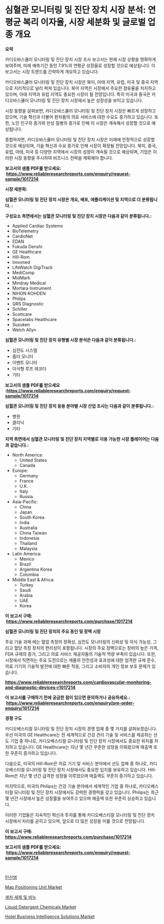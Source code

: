<p><h1>심혈관 모니터링 및 진단 장치 시장 분석: 연평균 복리 이자율, 시장 세분화 및 글로벌 업종 개요</h1></p><p><strong>요약</strong></p>
<p><p>카디오바스큘러 모니터링 및 진단 장치 시장 조사 보고서는 현재 시장 상황을 명확하게 보여주며, 미래 예측기간 동안 7.9%의 연평균 성장율로 성장할 것으로 예상됩니다. 이 보고서는 시장 트렌드를 간략하게 개요하고 있습니다.</p><p>카디오바스큘러 모니터링 및 진단 장치 시장은 북미, 아태 지역, 유럽, 미국 및 중국 지역으로 지리적으로 널리 퍼져 있습니다. 북미 지역은 시장에서 주요한 점유율을 차지하고 있으며, 아태 지역과 유럽 지역도 중요한 시장이 될 전망입니다. 특히 미국과 중국은 카디오바스큘러 모니터링 및 진단 장치 시장에서 높은 성장성을 보이고 있습니다.</p><p>시장 동향을 살펴보면, 카디오바스큘러 모니터링 및 진단 장치 시장은 빠르게 성장하고 있으며, 기술 혁신과 더불어 환자들의 의료 서비스에 대한 수요도 증가하고 있습니다. 또한, 노인 인구의 증가와 만성 질병의 증가로 인해 이 시장은 계속해서 성장할 것으로 예상됩니다.</p><p>종합하자면, 카디오바스큘러 모니터링 및 진단 장치 시장은 미래에 안정적으로 성장할 것으로 예상되며, 기술 혁신과 수요 증가로 인해 시장이 확장될 전망입니다. 북미, 중국, 유럽, 아태, 미국 등 다양한 지역에서 시장의 성장이 계속될 것으로 예상되며, 기업은 이러한 시장 동향을 주시하여 비즈니스 전략을 계획해야 합니다.</p></p>
<p><strong>보고서의 샘플 PDF를 받으세요: &nbsp;<a href="https://www.reliableresearchreports.com/enquiry/request-sample/1017214">https://www.reliableresearchreports.com/enquiry/request-sample/1017214</a></strong></p>
<p><strong>시장 세분화:</strong></p>
<p><strong> 심혈관 모니터링 및 진단 장치 시장은 개요, 배포, 애플리케이션 및 지역으로 더 분류됩니다. :</strong></p>
<p><strong>구성요소 측면에서는 심혈관 모니터링 및 진단 장치 시장은 다음과 같이 분류됩니다.:</strong></p>
<p><ul><li>Applied Cardiac Systems</li><li>BioTelemetry</li><li>CardioNet</li><li>EDAN</li><li>Fukuda Denshi</li><li>GE Healthcare</li><li>Hill-Rom</li><li>Innomed</li><li>LifeWatch DigiTrack</li><li>MediComp</li><li>MidMark</li><li>Mindray Medical</li><li>Mortara Instrument</li><li>NIHON KOHDEN</li><li>Philips</li><li>QRS Diagnostic</li><li>Schiller</li><li>Scottcare</li><li>Spacelabs Healthcare</li><li>Suzuken</li><li>Welch Allyn</li></ul></p>
<p><strong> 심혈관 모니터링 및 진단 장치 유형별 시장 분석은 다음과 같이 분류됩니다.:</strong></p>
<p><ul><li>심전도 시스템</li><li>홀터 모니터</li><li>이벤트 모니터</li><li>이식형 루프 레코더</li><li>기타</li></ul></p>
<p><strong>보고서의 샘플 PDF를 받으세요 :<a href="https://www.reliableresearchreports.com/enquiry/request-sample/1017214">https://www.reliableresearchreports.com/enquiry/request-sample/1017214</a></strong></p>
<p><strong> 심혈관 모니터링 및 진단 장치 응용 분야별 시장 산업 조사는 다음과 같이 분류됩니다.:</strong></p>
<p><ul><li>병원</li><li>클리닉</li><li>기타</li></ul></p>
<p><strong>지역 측면에서 심혈관 모니터링 및 진단 장치 지역별로 이용 가능한 시장 플레이어는 다음과 같습니다.:</strong></p>
<p><ul>
    <li>
        North America:
        <ul>
            <li>United States</li>
            <li>Canada</li>
        </ul>
    </li>
    <li>
        Europe:
        <ul>
            <li>Germany</li>
            <li>France</li>
            <li>U.K.</li>
            <li>Italy</li>
            <li>Russia</li>
        </ul>
    </li>
    <li>
        Asia-Pacific:
        <ul>
            <li>China</li>
            <li>Japan</li>
            <li>South Korea</li>
            <li>India</li>
            <li>Australia</li>
            <li>China Taiwan</li>
            <li>Indonesia</li>
            <li>Thailand</li>
            <li>Malaysia</li>
        </ul>
    </li>
    <li>
        Latin America:
        <ul>
            <li>Mexico</li>
            <li>Brazil</li>
            <li>Argentina Korea</li>
            <li>Colombia</li>
        </ul>
    </li>
    <li>
        Middle East & Africa:
        <ul>
            <li>Turkey</li>
            <li>Saudi</li>
            <li>Arabia</li>
            <li>UAE</li>
            <li>Korea</li>
        </ul>
    </li>
    </ul></p>
<p><strong>이 보고서 구매: &nbsp;<a href="https://www.reliableresearchreports.com/purchase/1017214">https://www.reliableresearchreports.com/purchase/1017214</a></strong></p>
<p><strong>심혈관 모니터링 및 진단 장치의 주요 동인 및 장벽 시장</strong></p>
<p><p>주요 기술 과제 에는 혈압 측정의 정확성, 심전도 모니터링의 신뢰성 및 이식 가능성, 그리고 혈당 측정 장치의 편리성이 포함됩니다. 시장의 주요 장벽으로는 장비의 높은 가격, FDA 규제의 증가, 그리고 의료 서비스 제공자들의 기술적 역량 부족이 있습니다. 또한, 시장에서 직면하는 주요 도전으로는 제품의 안전성과 효과성에 대한 엄격한 규제 준수, 의료 기기의 기술적 발전에 대한 빠른 적응, 그리고 소비자의 개인 정보 보호 문제가 있습니다.</p></p>
<p><strong><a href="https://www.reliableresearchreports.com/cardiovascular-monitoring-and-diagnostic-devices-r1017214">https://www.reliableresearchreports.com/cardiovascular-monitoring-and-diagnostic-devices-r1017214</a></strong></p>
<p><strong>이 보고서를 구매하기 전에 궁금한 점이 있으면 문의하거나 공유하세요.: &nbsp;<a href="https://www.reliableresearchreports.com/enquiry/pre-order-enquiry/1017214">https://www.reliableresearchreports.com/enquiry/pre-order-enquiry/1017214</a></strong></p>
<p><strong>경쟁 구도</strong></p>
<p><p>카디오베스티컬 모니터링 및 진단 장치 시장의 경쟁 업체 중 몇 가지를 살펴보겠습니다. 우선 미국의 GE Healthcare는 전 세계적으로 건강 관리 기술 및 서비스를 제공하는 선도 기업 중 하나로, 카디오베스티컬 모니터링 및 진단 장치 시장에서도 중요한 위치를 차지하고 있습니다. GE Healthcare는 지난 몇 년간 꾸준한 성장을 이뤄왔으며 매출액 또한 꾸준히 증가하고 있습니다.</p><p>다음으로, 미국의 Hill-Rom은 의료 기기 및 서비스 분야에서 선도 업체 중 하나로, 카디오베스티컬 모니터링 및 진단 장치 시장에서도 중요한 입지를 보유하고 있습니다. Hill-Rom은 지난 몇 년간 급격한 성장을 이루었으며 매출액도 꾸준히 증가하고 있습니다.</p><p>마지막으로, 미국의 Philips는 건강 기술 분야에서 세계적인 기업 중 하나로, 카디오베스티컬 모니터링 및 진단 장치 시장에서도 강력한 경쟁력을 갖고 있습니다. Philips는 최근 몇 년간 시장에서 높은 성장률을 보여주고 있으며 매출액 또한 꾸준히 상승하고 있습니다.</p><p>이러한 기업들은 지속적인 혁신과 투자를 통해 카디오베스티컬 모니터링 및 진단 장치 시장에서 자리를 굳히고 있으며, 앞으로 더 많은 성장을 이룰 것으로 전망됩니다.</p></p>
<p><strong>이 보고서 구매: &nbsp; <a href="https://www.reliableresearchreports.com/purchase/1017214">https://www.reliableresearchreports.com/purchase/1017214</a></strong></p>
<p><strong>보고서의 샘플 PDF를 받으세요: &nbsp;<a href="https://www.reliableresearchreports.com/enquiry/request-sample/1017214">https://www.reliableresearchreports.com/enquiry/request-sample/1017214</a></strong><strong></strong></p>
<p>&nbsp;</p>
<p><p><a href="https://github.com/Hubertstyenger6685/Market-Research-Report-List-1/blob/main/635957623264.md">탄산염</a></p><p><a href="https://rainy-horn-d69.notion.site/Map-Positioning-Unit-Market-Share-Evolution-and-Market-Growth-Trends-2024-2031-f48dd0163c574fba8bcc981c6bed7fb1">Map Positioning Unit Market</a></p><p><a href="https://github.com/hxzi07639916/Market-Research-Report-List-1/blob/main/165885723263.md">세차 세제 및 비누</a></p><p><a href="https://issuu.com/reportprime-2/docs/liquid-detergent-chemicals-market-size-2030.pptx">Liquid Detergent Chemicals Market</a></p><p><a href="https://github.com/guneycigdem35/Market-Research-Report-List-2/blob/main/hotel-business-intelligence-solutions-market.md">Hotel Business Intelligence Solutions Market</a></p></p>